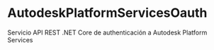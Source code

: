 # AutodeskPlatformServicesOauth

Servicio API REST .NET Core de authenticación a Autodesk Platform Services
